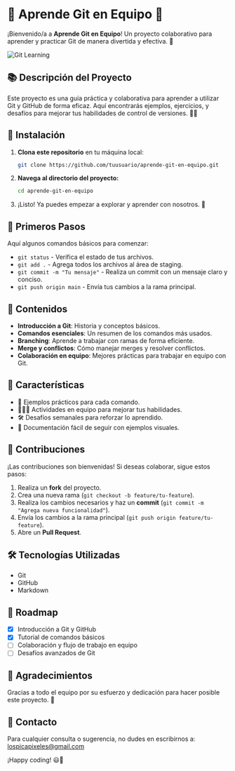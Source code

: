 # 🚀 Aprende Git en Equipo 🌟

¡Bienvenido/a a **Aprende Git en Equipo**! Un proyecto colaborativo para aprender y practicar Git de manera divertida y efectiva. 🎉

![Git Learning](https://images.unsplash.com/photo-1504805572947-34fad45aed93?crop=entropy&cs=tinysrgb&fit=max&fm=jpg&ixid=MnwzNjUyOXwwfDF8c2VhcmNofDEwfHxnaXR8ZW58MHx8fHwxNjM1NTQ1MTY0&ixlib=rb-1.2.1&q=80&w=1080)

## 📚 Descripción del Proyecto

Este proyecto es una guía práctica y colaborativa para aprender a utilizar Git y GitHub de forma eficaz. Aquí encontrarás ejemplos, ejercicios, y desafíos para mejorar tus habilidades de control de versiones. 🧑‍💻

## 🔧 Instalación

1. **Clona este repositorio** en tu máquina local:
    ```bash
    git clone https://github.com/tuusuario/aprende-git-en-equipo.git
    ```

2. **Navega al directorio del proyecto:**
    ```bash
    cd aprende-git-en-equipo
    ```

3. ¡Listo! Ya puedes empezar a explorar y aprender con nosotros. 🎈

## 🚀 Primeros Pasos

Aquí algunos comandos básicos para comenzar:

- `git status` - Verifica el estado de tus archivos.
- `git add .` - Agrega todos los archivos al área de staging.
- `git commit -m "Tu mensaje"` - Realiza un commit con un mensaje claro y conciso.
- `git push origin main` - Envía tus cambios a la rama principal.

## 📝 Contenidos

- **Introducción a Git**: Historia y conceptos básicos.
- **Comandos esenciales**: Un resumen de los comandos más usados.
- **Branching**: Aprende a trabajar con ramas de forma eficiente.
- **Merge y conflictos**: Cómo manejar merges y resolver conflictos.
- **Colaboración en equipo**: Mejores prácticas para trabajar en equipo con Git.

## 🌟 Características

- 📂 Ejemplos prácticos para cada comando.
- 🧑‍🤝‍🧑 Actividades en equipo para mejorar tus habilidades.
- 🛠️ Desafíos semanales para reforzar lo aprendido.
- 📖 Documentación fácil de seguir con ejemplos visuales.

## 🤝 Contribuciones

¡Las contribuciones son bienvenidas! Si deseas colaborar, sigue estos pasos:

1. Realiza un **fork** del proyecto.
2. Crea una nueva rama (`git checkout -b feature/tu-feature`).
3. Realiza los cambios necesarios y haz un **commit** (`git commit -m "Agrega nueva funcionalidad"`).
4. Envía los cambios a la rama principal (`git push origin feature/tu-feature`).
5. Abre un **Pull Request**.

## 🛠️ Tecnologías Utilizadas

- Git
- GitHub
- Markdown

## 📅 Roadmap

- [x] Introducción a Git y GitHub
- [x] Tutorial de comandos básicos
- [ ] Colaboración y flujo de trabajo en equipo
- [ ] Desafíos avanzados de Git

## 📢 Agradecimientos

Gracias a todo el equipo por su esfuerzo y dedicación para hacer posible este proyecto. 🙌

## 📧 Contacto

Para cualquier consulta o sugerencia, no dudes en escribirnos a: [lospicapixeles@gmail.com](mailto:lospicapixeles@gmail.com)

¡Happy coding! 😃🚀
